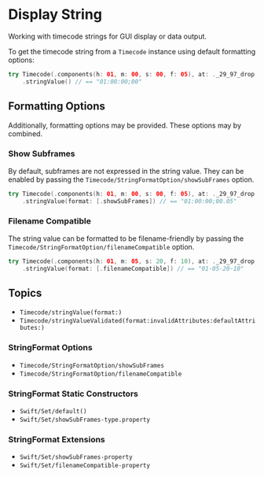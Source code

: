 # Display String

Working with timecode strings for GUI display or data output.

To get the timecode string from a ``Timecode`` instance using default formatting options:

```swift
try Timecode(.components(h: 01, m: 00, s: 00, f: 05), at: ._29_97_drop)
    .stringValue() // == "01:00:00;00"
```

## Formatting Options

Additionally, formatting options may be provided. These options may by combined.

### Show Subframes

By default, subframes are not expressed in the string value. They can be enabled by passing the ``Timecode/StringFormatOption/showSubFrames`` option.

```swift
try Timecode(.components(h: 01, m: 00, s: 00, f: 05), at: ._29_97_drop)
    .stringValue(format: [.showSubFrames]) // == "01:00:00;00.05"
```

### Filename Compatible

The string value can be formatted to be filename-friendly by passing the ``Timecode/StringFormatOption/filenameCompatible`` option.

```swift
try Timecode(.components(h: 01, m: 05, s: 20, f: 10), at: ._29_97_drop)
    .stringValue(format: [.filenameCompatible]) // == "01-05-20-10"
```

## Topics

- ``Timecode/stringValue(format:)``
- ``Timecode/stringValueValidated(format:invalidAttributes:defaultAttributes:)``

### StringFormat Options

- ``Timecode/StringFormatOption/showSubFrames``
- ``Timecode/StringFormatOption/filenameCompatible``

### StringFormat Static Constructors

- ``Swift/Set/default()``
- ``Swift/Set/showSubFrames-type.property``

### StringFormat Extensions

- ``Swift/Set/showSubFrames-property``
- ``Swift/Set/filenameCompatible-property``
